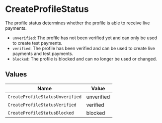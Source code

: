 # CreateProfileStatus

The profile status determines whether the profile is able to receive live payments.

* `unverified`: The profile has not been verified yet and can only be used to create test payments.
* `verified`: The profile has been verified and can be used to create live payments and test payments.
* `blocked`: The profile is blocked and can no longer be used or changed.


## Values

| Name                            | Value                           |
| ------------------------------- | ------------------------------- |
| `CreateProfileStatusUnverified` | unverified                      |
| `CreateProfileStatusVerified`   | verified                        |
| `CreateProfileStatusBlocked`    | blocked                         |